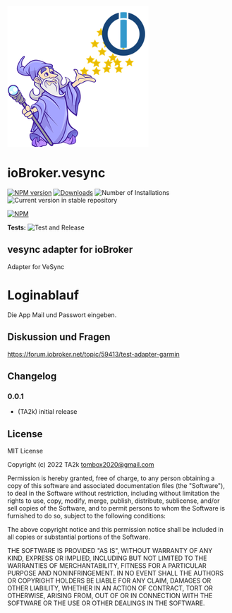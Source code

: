 ![Logo](admin/vesync.png)

# ioBroker.vesync

[![NPM version](https://img.shields.io/npm/v/iobroker.vesync.svg)](https://www.npmjs.com/package/iobroker.vesync)
[![Downloads](https://img.shields.io/npm/dm/iobroker.vesync.svg)](https://www.npmjs.com/package/iobroker.vesync)
![Number of Installations](https://iobroker.live/badges/vesync-installed.svg)
![Current version in stable repository](https://iobroker.live/badges/vesync-stable.svg)

[![NPM](https://nodei.co/npm/iobroker.vesync.png?downloads=true)](https://nodei.co/npm/iobroker.vesync/)

**Tests:** ![Test and Release](https://github.com/TA2k/ioBroker.vesync/workflows/Test%20and%20Release/badge.svg)

## vesync adapter for ioBroker

Adapter for VeSync

# Loginablauf

Die App Mail und Passwort eingeben.

## Diskussion und Fragen

<https://forum.iobroker.net/topic/59413/test-adapter-garmin>

## Changelog

### 0.0.1

- (TA2k) initial release

## License

MIT License

Copyright (c) 2022 TA2k <tombox2020@gmail.com>

Permission is hereby granted, free of charge, to any person obtaining a copy
of this software and associated documentation files (the "Software"), to deal
in the Software without restriction, including without limitation the rights
to use, copy, modify, merge, publish, distribute, sublicense, and/or sell
copies of the Software, and to permit persons to whom the Software is
furnished to do so, subject to the following conditions:

The above copyright notice and this permission notice shall be included in all
copies or substantial portions of the Software.

THE SOFTWARE IS PROVIDED "AS IS", WITHOUT WARRANTY OF ANY KIND, EXPRESS OR
IMPLIED, INCLUDING BUT NOT LIMITED TO THE WARRANTIES OF MERCHANTABILITY,
FITNESS FOR A PARTICULAR PURPOSE AND NONINFRINGEMENT. IN NO EVENT SHALL THE
AUTHORS OR COPYRIGHT HOLDERS BE LIABLE FOR ANY CLAIM, DAMAGES OR OTHER
LIABILITY, WHETHER IN AN ACTION OF CONTRACT, TORT OR OTHERWISE, ARISING FROM,
OUT OF OR IN CONNECTION WITH THE SOFTWARE OR THE USE OR OTHER DEALINGS IN THE
SOFTWARE.
